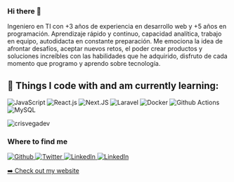 ### Hi there 👋

<p>Ingeniero en TI con +3 años de experiencia en desarrollo web y +5 años en programación. Aprendizaje rápido y continuo, capacidad analítica, trabajo en equipo, autodidacta en constante preparación. Me emociona la idea de afrontar desafíos, aceptar nuevos retos, el poder crear productos y soluciones increíbles con las habilidades que he adquirido, disfruto de cada momento que programo y aprendo sobre tecnología.</p>

<h2>🚀 Things I code with and am currently learning:</h2>

![JavaScript](https://img.shields.io/badge/javascript-323330.svg?style=for-the-badge&logo=javascript&logoColor=%23F7DF1E)
![React.js](https://img.shields.io/badge/reactjs-09d9fe.svg?style=for-the-badge&logo=react&logoColor=FFFFFF)
![Next.JS](https://img.shields.io/badge/Next.JS-black?style=for-the-badge&logo=next.js&logoColor=white)
![Laravel](https://img.shields.io/badge/laravel-ff2d20.svg?style=for-the-badge&logo=laravel&logoColor=%23ffffff)
![Docker](https://img.shields.io/badge/docker-46a2f1.svg?style=for-the-badge&logo=docker&logoColor=%23ffffff)
![Github Actions](https://img.shields.io/badge/github%20actions-010101.svg?style=for-the-badge&logo=github&logoColor=%23ffffff)
![MySQL](https://img.shields.io/badge/mysql-black.svg?style=for-the-badge&logo=mysql&logoColor=white)

<img src="https://github-readme-stats.vercel.app/api?username=crisvegadev&show_icons=true&count_private=true&theme=dark" alt="crisvegadev" />

<h3>Where to find me</h3>
<p>
    <a href="https://github.com/crisvegadev" target="_blank">
        <img alt="Github" src="https://img.shields.io/badge/GitHub-%2312100E.svg?&style=for-the-badge&logo=Github&logoColor=white" />
    </a> 
    <a href="https://twitter.com/crisvegadev" target="_blank">
        <img alt="Twitter" src="https://img.shields.io/badge/twitter-%231DA1F2.svg?&style=for-the-badge&logo=twitter&logoColor=white" />
    </a> 
    <a href="https://www.linkedin.com/in/crisvegadev" target="_blank">
        <img alt="LinkedIn" src="https://img.shields.io/badge/linkedin-%230077B5.svg?&style=for-the-badge&logo=linkedin&logoColor=white" />
    </a>
    <a href="https://www.frontendmentor.io/profile/crisvegadev" target="_blank">
        <img alt="LinkedIn" src="https://img.shields.io/badge/frontendmentor-ffffff.svg?&style=for-the-badge&logo=frontendmentor&logoColor=0077B5" />
    </a>
</p>
<p>
    <a href="https://crisvega.dev/">➡️ Check out my website</a>
</p>
